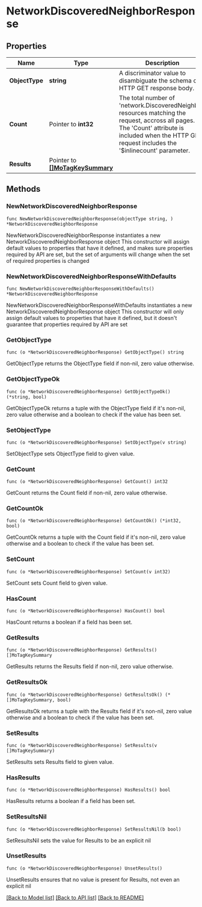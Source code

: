 # NetworkDiscoveredNeighborResponse

## Properties

Name | Type | Description | Notes
------------ | ------------- | ------------- | -------------
**ObjectType** | **string** | A discriminator value to disambiguate the schema of a HTTP GET response body. | 
**Count** | Pointer to **int32** | The total number of &#39;network.DiscoveredNeighbor&#39; resources matching the request, accross all pages. The &#39;Count&#39; attribute is included when the HTTP GET request includes the &#39;$inlinecount&#39; parameter. | [optional] 
**Results** | Pointer to [**[]MoTagKeySummary**](MoTagKeySummary.md) |  | [optional] 

## Methods

### NewNetworkDiscoveredNeighborResponse

`func NewNetworkDiscoveredNeighborResponse(objectType string, ) *NetworkDiscoveredNeighborResponse`

NewNetworkDiscoveredNeighborResponse instantiates a new NetworkDiscoveredNeighborResponse object
This constructor will assign default values to properties that have it defined,
and makes sure properties required by API are set, but the set of arguments
will change when the set of required properties is changed

### NewNetworkDiscoveredNeighborResponseWithDefaults

`func NewNetworkDiscoveredNeighborResponseWithDefaults() *NetworkDiscoveredNeighborResponse`

NewNetworkDiscoveredNeighborResponseWithDefaults instantiates a new NetworkDiscoveredNeighborResponse object
This constructor will only assign default values to properties that have it defined,
but it doesn't guarantee that properties required by API are set

### GetObjectType

`func (o *NetworkDiscoveredNeighborResponse) GetObjectType() string`

GetObjectType returns the ObjectType field if non-nil, zero value otherwise.

### GetObjectTypeOk

`func (o *NetworkDiscoveredNeighborResponse) GetObjectTypeOk() (*string, bool)`

GetObjectTypeOk returns a tuple with the ObjectType field if it's non-nil, zero value otherwise
and a boolean to check if the value has been set.

### SetObjectType

`func (o *NetworkDiscoveredNeighborResponse) SetObjectType(v string)`

SetObjectType sets ObjectType field to given value.


### GetCount

`func (o *NetworkDiscoveredNeighborResponse) GetCount() int32`

GetCount returns the Count field if non-nil, zero value otherwise.

### GetCountOk

`func (o *NetworkDiscoveredNeighborResponse) GetCountOk() (*int32, bool)`

GetCountOk returns a tuple with the Count field if it's non-nil, zero value otherwise
and a boolean to check if the value has been set.

### SetCount

`func (o *NetworkDiscoveredNeighborResponse) SetCount(v int32)`

SetCount sets Count field to given value.

### HasCount

`func (o *NetworkDiscoveredNeighborResponse) HasCount() bool`

HasCount returns a boolean if a field has been set.

### GetResults

`func (o *NetworkDiscoveredNeighborResponse) GetResults() []MoTagKeySummary`

GetResults returns the Results field if non-nil, zero value otherwise.

### GetResultsOk

`func (o *NetworkDiscoveredNeighborResponse) GetResultsOk() (*[]MoTagKeySummary, bool)`

GetResultsOk returns a tuple with the Results field if it's non-nil, zero value otherwise
and a boolean to check if the value has been set.

### SetResults

`func (o *NetworkDiscoveredNeighborResponse) SetResults(v []MoTagKeySummary)`

SetResults sets Results field to given value.

### HasResults

`func (o *NetworkDiscoveredNeighborResponse) HasResults() bool`

HasResults returns a boolean if a field has been set.

### SetResultsNil

`func (o *NetworkDiscoveredNeighborResponse) SetResultsNil(b bool)`

 SetResultsNil sets the value for Results to be an explicit nil

### UnsetResults
`func (o *NetworkDiscoveredNeighborResponse) UnsetResults()`

UnsetResults ensures that no value is present for Results, not even an explicit nil

[[Back to Model list]](../README.md#documentation-for-models) [[Back to API list]](../README.md#documentation-for-api-endpoints) [[Back to README]](../README.md)


